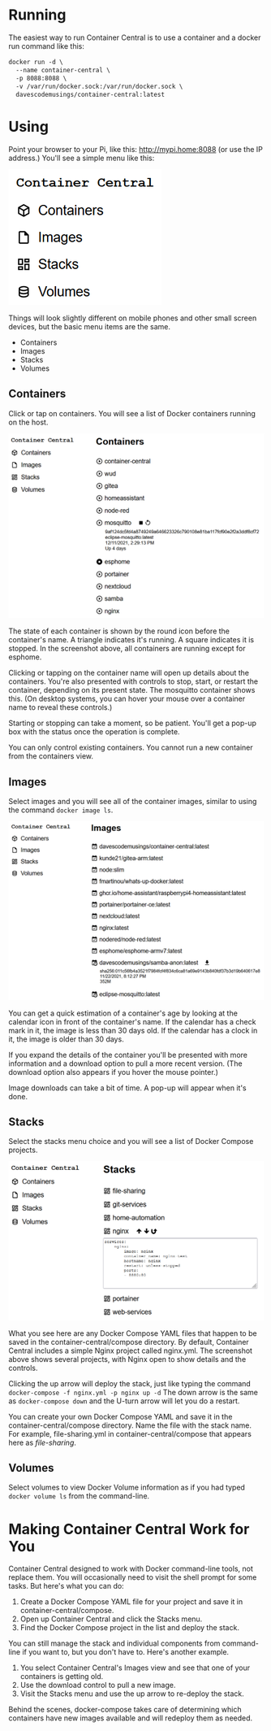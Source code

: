 # Running
The easiest way to run Container Central is to use a container and a docker run command like this:

```
docker run -d \
  --name container-central \
  -p 8088:8088 \
  -v /var/run/docker.sock:/var/run/docker.sock \
  davescodemusings/container-central:latest
```

# Using
Point your browser to your Pi, like this: http://mypi.home:8088 (or use the IP address.) You'll see a simple menu like this:

![menu](screenshots/menu.png)

Things will look slightly different on mobile phones and other small screen devices, but the basic menu items are the same.

* Containers
* Images
* Stacks
* Volumes

## Containers
Click or tap on containers. You will see a list of Docker containers running on the host.

![container view](screenshots/containers.png)

The state of each container is shown by the round icon before the container's name. A triangle indicates it's running. A square indicates it is stopped. In the screenshot above, all containers are running except for esphome.

Clicking or tapping on the container name will open up details about the containers. You're also presented with controls to stop, start, or restart the container, depending on its present state. The mosquitto container shows this. (On desktop systems, you can hover your mouse over a container name to reveal these controls.)

Starting or stopping can take a moment, so be patient. You'll get a pop-up box with the status once the operation is complete.

You can only control existing containers. You cannot run a new container from the containers view.

## Images
Select images and you will see all of the container images, similar to using the command `docker image ls`.

![image view](screenshots/images.png)

You can get a quick estimation of a container's age by looking at the calendar icon in front of the container's name. If the calendar has a check mark in it, the image is less than 30 days old. If the calendar has a clock in it, the image is older than 30 days.

If you expand the details of the container you'll be presented with more information and a download option to pull a more recent version. (The download option also appears if you hover the mouse pointer.)

Image downloads can take a bit of time. A pop-up will appear when it's done.

## Stacks
Select the stacks menu choice and you will see a list of Docker Compose projects.

![stacks view](screenshots/stacks.png)

What you see here are any Docker Compose YAML files that happen to be saved in the container-central/compose directory. By default, Container Central includes a simple Nginx project called nginx.yml. The screenshot above shows several projects, with Nginx open to show details and the controls.

Clicking the up arrow will deploy the stack, just like typing the command `docker-compose -f nginx.yml -p nginx up -d` The down arrow is the same as `docker-compose down` and the U-turn arrow will let you do a restart.

You can create your own Docker Compose YAML and save it in the container-central/compose directory. Name the file with the stack name. For example, file-sharing.yml in container-central/compose that appears here as _file-sharing_.

## Volumes
Select volumes to view Docker Volume information as if you had typed `docker volume ls` from the command-line.

# Making Container Central Work for You
Container Central designed to work with Docker command-line tools, not replace them. You will occasionally need to visit the shell prompt for some tasks. But here's what you can do:

1. Create a Docker Compose YAML file for your project and save it in container-central/compose.
2. Open up Container Central and click the Stacks menu.
3. Find the Docker Compose project in the list and deploy the stack.

You can still manage the stack and individual components from command-line if you want to, but you don't have to. Here's another example.

1. You select Container Central's Images view and see that one of your containers is getting old.
2. Use the download control to pull a new image.
3. Visit the Stacks menu and use the up arrow to re-deploy the stack.

Behind the scenes, docker-compose takes care of determining which containers have new images available and will redeploy them as needed.
